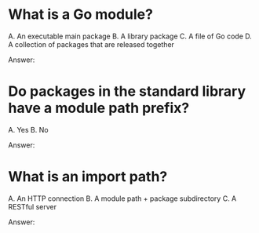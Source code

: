 # What is a Go module?

A. An executable main package
B. A library package
C. A file of Go code
D. A collection of packages that are released together

Answer:

# Do packages in the standard library have a module path prefix?

A. Yes
B. No

Answer:

# What is an import path?

A. An HTTP connection
B. A module path + package subdirectory
C. A RESTful server

Answer:
